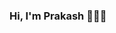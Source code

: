 ### Hi, I'm Prakash 👋:man_technologist:
<!--
**Prakash-0818/Prakash-0818** is a ✨ _special_ ✨ repository because its `README.md` (this file) appears on your GitHub profile.

Here are some ideas to get you started:

- 🔭 I’m currently working on Java.
- 🌱 I’m currently teaching myself Full Stack Web-Development.
-->
